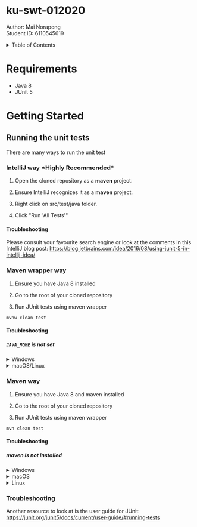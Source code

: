 # ku-swt-012020

Author: Mai Norapong  
Student ID: 6110545619

<details markdown="1">
  <summary>Table of Contents</summary>

-   [Requirments](#requirements)
-   [Getting Started]()
    *   [Running the unit tests](#running-the-unit-tests)
        +   [IntelliJ way](#unit-tests-intellij-way)
        +   [Maven wrapper way](#unit-tests-maven-wrapper-way)
        +   [Maven way](#unit-tests-maven-way)
        +   [Troubleshooting](#unit-tests-troubleshooting)

</details>

# Requirements

- Java 8
- JUnit 5

# Getting Started

## Running the unit tests

There are many ways to run the unit test

<a id="unit-tests-intellij-way"></a>
### IntelliJ way \*Highly Recommended*

1. Open the cloned repository as a **maven** project.

2. Ensure IntelliJ recognizes it as a **maven** project.

3. Right click on src/test/java folder.

4. Click "Run 'All Tests'"

#### Troubleshooting

Please consult your favourite search engine or look at the comments in this IntelliJ blog post:
https://blog.jetbrains.com/idea/2016/08/using-junit-5-in-intellij-idea/

<a id="unit-tests-maven-wrapper-way"></a>
### Maven wrapper way

1. Ensure you have Java 8 installed

2. Go to the root of your cloned repository

3. Run JUnit tests using maven wrapper

```shell script
mvnw clean test
```

#### Troubleshooting

##### `JAVA_HOME` is not set

<details>
  <summary>Windows</summary>
Error message example:

```
Error: JAVA_HOME not found in your environment.  
Please set the JAVA_HOME variable in your environment to match the  
location of your Java installation.
```

You do not have the required environment variable `JAVA_HOME`.  
Set it to the location of a JDK home dir (e.g. `C:\Program Files\Java\jdk1.8.0_131`).

To set it locally (for the current terminal only) use the `set` command, e.g.

```shell script
set JAVA_HOME=C:\Program Files\Java\jdk1.8.0_131
```

For more detailed instructions on how to set it permanently,
please consult your favourite search engine.
</details>

<details>
  <summary>macOS/Linux</summary>
Error message example:

```
Error: JAVA_HOME is not defined correctly.  
  We cannot execute
```

You do not have the required environment variable `JAVA_HOME`.  
Set it to the location of a JDK home dir.

To set it locally (for the current terminal only) use the `export` command, e.g.

```shell script
export JAVA_HOME=path/to/your/java/jdk
```

For more detailed instructions on how to set it permanently,
please consult your favourite search engine.
</details>

<a id="unit-tests-maven-way"></a>
### Maven way

1. Ensure you have Java 8 and maven installed

2. Go to the root of your cloned repository

3. Run JUnit tests using maven wrapper

```shell script
mvn clean test
```

#### Troubleshooting

##### maven is not installed

<details>
  <summary>Windows</summary>
Error message example:

```
'mvn' is not recognized as an internal or external command,  
operable program or batch file.
```
</details>

<details>
  <summary>macOS</summary>
Error message example:

```
-bash: mvn: command not found
```

To install using [homebrew](https://brew.sh/),

```shell script
brew install maven
```

To install homebrew

```shell script
/bin/bash -c "$(curl -fsSL https://raw.githubusercontent.com/Homebrew/install/HEAD/install.sh)"
```

For more detailed instructions on how to install homebrew,
visit their site: https://brew.sh/.

For more detailed instructions on how to install maven,
please consult your favourite search engine.
</details>

<details>
  <summary>Linux</summary>
Error message example (Ubuntu):

```
Command 'mvn' not found, but can be installed with:

sudo apt install maven
```

You're using linux! You know more than me!
Follow the instructions included in the error message.
</details>

<a id="unit-tests-troubleshooting"></a>
### Troubleshooting

Another resource to look at is the user guide for JUnit:
https://junit.org/junit5/docs/current/user-guide/#running-tests
